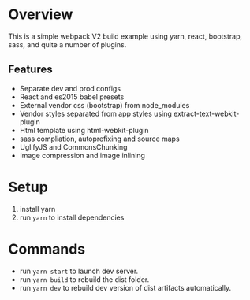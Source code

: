 # Overview

This is a simple webpack V2 build example using yarn, react, bootstrap, sass, and quite a number of plugins.

## Features

* Separate dev and prod configs
* React and es2015 babel presets
* External vendor css (bootstrap) from node_modules
* Vendor styles separated from app styles using extract-text-webkit-plugin
* Html template using html-webkit-plugin
* sass compliation, autoprefixing and source maps
* UglifyJS and CommonsChunking
* Image compression and image inlining

# Setup

1. install yarn
2. run `yarn` to install dependencies

# Commands

* run `yarn start` to launch dev server. 
* run `yarn build` to rebuild the dist folder.
* run `yarn dev` to rebuild dev version of dist artifacts automatically.